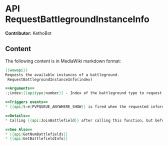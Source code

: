 # API RequestBattlegroundInstanceInfo

**Contributor:** KethoBot

## Content

The following content is in MediaWiki markdown format:

```mediawiki
{{wowapi}}
Requests the available instances of a battleground.
 RequestBattlegroundInstanceInfo(index)

==Arguments==
:;index:{{apitype|number}} - Index of the battleground type to request instance information for; valid indices start from 1 and go up to {{api|GetNumBattlegroundTypes}}().

==Triggers events==
* {{api|t=e|PVPQUEUE_ANYWHERE_SHOW}} is fired when the requested information becomes available.

==Details==
* Calling {{api|JoinBattlefield}} after calling this function, but before {api|t=e|PVPQUEUE_ANYWHERE_SHOW}}, will fail silently; you must wait for the instance list to become available before you can queue for an instance.

==See Also==
* {{api|GetNumBattlefields}}
* {{api|GetBattlefieldInfo}}
```